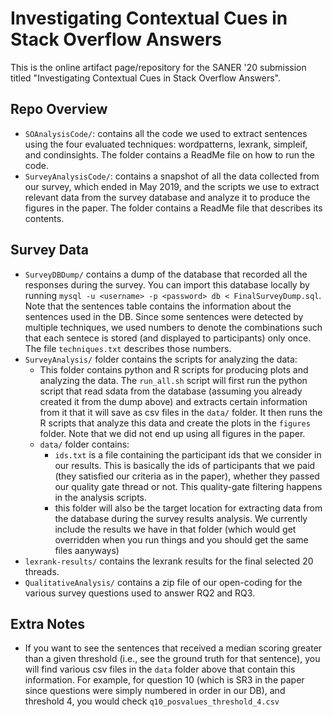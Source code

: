 # Investigating Contextual Cues in Stack Overflow Answers

This is the online artifact page/repository for the SANER '20 submission titled "Investigating Contextual Cues in Stack Overflow Answers".

## Repo Overview

* `SOAnalysisCode/`: contains all the code we used to extract sentences using the four evaluated techniques: wordpatterns, lexrank, simpleif, and condinsights. The folder contains a ReadMe file on how to run the code. 
* `SurveyAnalysisCode/`: contains a snapshot of all the data collected from our survey, which ended in May 2019, and the scripts we use to extract relevant data from the survey database and analyze it to produce the figures in the paper. The folder contains a ReadMe file that describes its contents.



## Survey Data

* `SurveyDBDump/` contains a dump of the database that recorded all the responses during the survey. You can import this database locally by running `mysql -u <username> -p <password> db < FinalSurveyDump.sql`. Note that the sentences table contains the information about the sentences used in the DB. Since some sentences were detected by multiple techniques, we used numbers to denote the combinations such that each sentece is stored (and displayed to participants) only once. The file `techniques.txt` describes those numbers.
* `SurveyAnalysis/` folder contains the scripts for analyzing the data:
	* This folder contains python and R scripts for producing plots and analyzing the data. The `run_all.sh` script will first run the python script that read sdata from the database (assuming you already created it from the dump above) and extracts certain information from it that it will save as csv files in the `data/` folder. It then runs the R scripts that analyze this data and create the plots in the `figures` folder. Note that we did not end up using all figures in the paper.
	* `data/` folder contains: 
		* `ids.txt` is a file containing the participant ids that we consider in our results. This is basically the ids of participants that we paid (they satisfied our criteria as in the paper), whether they passed our quality gate thread or not. This quality-gate filtering happens in the analysis scripts.
		* this folder will also be the target location for extracting data from the database during the survey results analysis. We currently include the results we have in that folder (which would get overridden when you run things and you should get the same files aanyways)	
* `lexrank-results/` contains the lexrank results for the final selected 20 threads.
* `QualitativeAnalysis/` contains a zip file of our open-coding for the various survey questions used to answer RQ2 and RQ3.


## Extra Notes

* If you want to see the sentences that received a median scoring greater than a given threshold (i.e., see the ground truth for that sentence), you will find various csv files in the `data` folder above that contain this information. For example, for question 10 (which is SR3 in the paper since questions were simply numbered in order in our DB), and threshold 4, you would check `q10_posvalues_threshold_4.csv`



